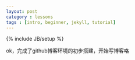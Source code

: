 ```yaml
---
layout: post
category : lessons
tags : [intro, beginner, jekyll, tutorial]
---
```

{% include JB/setup %}

ok，完成了github博客环境的初步搭建，开始写博客咯